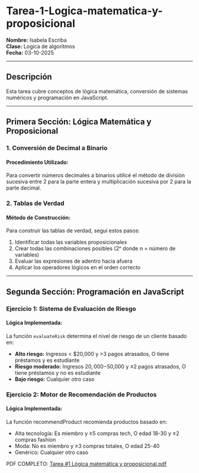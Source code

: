 # Tarea-1-Logica-matematica-y-proposicional
**Nombre:** Isabela Escriba  
**Clase:** Logica de algoritmos  
**Fecha:** 03-10-2025

---

## Descripción
Esta tarea cubre conceptos de lógica matemática, conversión de sistemas numéricos y programación en JavaScript.

---

## Primera Sección: Lógica Matemática y Proposicional

### 1. Conversión de Decimal a Binario

#### Procedimiento Utilizado:
Para convertir números decimales a binarios utilicé el método de división sucesiva entre 2 para la parte entera y multiplicación sucesiva por 2 para la parte decimal.

### 2. Tablas de Verdad

#### Método de Construcción:
Para construir las tablas de verdad, seguí estos pasos:
1. Identificar todas las variables proposicionales
2. Crear todas las combinaciones posibles (2ⁿ donde n = número de variables)
3. Evaluar las expresiones de adentro hacia afuera
4. Aplicar los operadores lógicos en el orden correcto

---

## Segunda Sección: Programación en JavaScript

### Ejercicio 1: Sistema de Evaluación de Riesgo

#### Lógica Implementada:
La función `evaluateRisk` determina el nivel de riesgo de un cliente basado en:
- **Alto riesgo:** Ingresos < $20,000 y >3 pagos atrasados, O tiene préstamos y es estudiante
- **Riesgo moderado:** Ingresos $20,000-$50,000 y ≤2 pagos atrasados, O tiene préstamos y no es estudiante
- **Bajo riesgo:** Cualquier otro caso

### Ejercicio 2: Motor de Recomendación de Productos

#### Lógica Implementada:
La función recommendProduct recomienda productos basado en:
- Alta tecnología: Es miembro y ≥5 compras tech, O edad 18-30 y ≥2 compras fashion
- Moda: No es miembro y ≥3 compras totales, O edad 25-40
- Genérico: Cualquier otro caso

PDF COMPLETO: 
[Tarea #1 Lógica matemática y proposicional.pdf](https://github.com/user-attachments/files/22691413/Tarea.1.Logica.matematica.y.proposicional.pdf)
